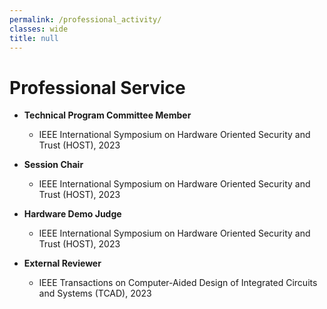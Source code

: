 ```yaml
---
permalink: /professional_activity/
classes: wide
title: null
---
```


# Professional Service

- **Technical Program Committee Member**
	- IEEE International Symposium on Hardware Oriented Security and Trust (HOST), 2023

- **Session Chair**
	- IEEE International Symposium on Hardware Oriented Security and Trust (HOST), 2023

- **Hardware Demo Judge**
	- IEEE International Symposium on Hardware Oriented Security and Trust (HOST), 2023

- **External Reviewer**
	- IEEE Transactions on Computer-Aided Design of Integrated Circuits and Systems (TCAD), 2023
